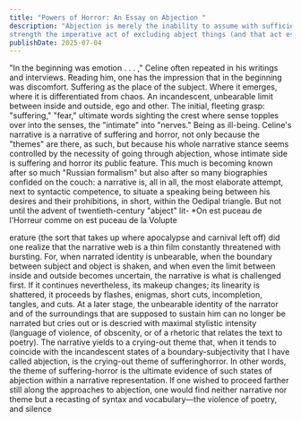 ```yaml
---
title: "Powers of Horror: An Essay on Abjection "
description: "Abjection is merely the inability to assume with sufficient
strength the imperative act of excluding abject things (and that act establishes the foundations of collective existence)."
publishDate: 2025-07-04
---
```


"In the beginning was emotion . . . ," Celine often repeated
in his writings and interviews. Reading him, one has the impression that in the beginning was discomfort.
Suffering as the place of the subject. Where it emerges, where
it is differentiated from chaos. An incandescent, unbearable
limit between inside and outside, ego and other. The initial,
fleeting grasp: "suffering," "fear," ultimate words sighting the
crest where sense topples over into the senses, the "intimate"
into "nerves." Being as ill-being.
Celine's narrative is a narrative of suffering and horror, not
only because the "themes" are there, as such, but because his
whole narrative stance seems controlled by the necessity of
going through abjection, whose intimate side is suffering and
horror its public feature.
This much is becoming known after so much "Russian formalism" but also after so many biographies confided on the
couch: a narrative is, all in all, the most elaborate attempt, next
to syntactic competence, to situate a speaking being between
his desires and their prohibitions, in short, within the Oedipal
triangle.
But not until the advent of twentieth-century "abject" lit-
*On est puceau de l'Horreur comme on est puceau de la Volupte

erature (the sort that takes up where apocalypse and carnival
left off) did one realize that the narrative web is a thin film
constantly threatened with bursting. For, when narrated identity is unbearable, when the boundary between subject and
object is shaken, and when even the limit between inside and
outside becomes uncertain, the narrative is what is challenged
first. If it continues nevertheless, its makeup changes; its linearity is shattered, it proceeds by flashes, enigmas, short cuts,
incompletion, tangles, and cuts. At a later stage, the unbearable
identity of the narrator and of the surroundings that are supposed to sustain him can no longer be narrated but cries out or
is descried with maximal stylistic intensity (language of violence,
of obscenity, or of a rhetoric that relates the text to poetry).
The narrative yields to a crying-out theme that, when it tends to
coincide with the incandescent states of a boundary-subjectivity
that I have called abjection, is the crying-out theme of sufferinghorror. In other words, the theme of suffering-horror is the
ultimate evidence of such states of abjection within a narrative
representation. If one wished to proceed farther still along the
approaches to abjection, one would find neither narrative nor
theme but a recasting of syntax and vocabulary—the violence
of poetry, and silence
